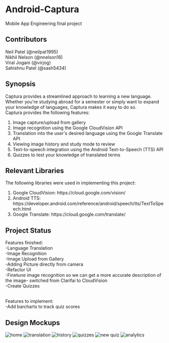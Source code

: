# Android-Captura
Mobile App Engineering final project<br>

## Contributors
Neil Patel (@neilpat1995) <br>
Nikhil Nelson (@nnelson16) <br>
Viral Jogani (@virjog) <br>
Sahishnu Patel (@sash5434) <br>

## Synopsis
Captura provides a streamlined approach to learning a new language. Whether you're studying abroad for a semester or simply want to expand your knowledge of languages, Captura makes it easy to do so. <br>
Captura provides the following features: <br>
<ol>
<li>Image capture/upload from gallery </li>
<li>Image recognition using the Google CloudVision API </li>
<li>Translation into the user's desired language using the Google Translate API </li>
<li>Viewing image history and study mode to review </li>
<li>Text-to-speech integration using the Android Text-to-Speech (TTS) API</li>
<li>Quizzes to test your knowledge of translated terms</li>
</ol>

## Relevant Libraries
The following libraries were used in implementing this project: <br>
<ol>
<li>Google CloudVision: https://cloud.google.com/vision/ </li>
<li>Android TTS: https://developer.android.com/reference/android/speech/tts/TextToSpeech.html </li>
<li>Google Translate: https://cloud.google.com/translate/ </li>
</ol>

## Project Status
Features finished:<br>
-Language Translation<br>
-Image Recognition<br>
-Image Upload from Gallery<br>
-Adding Picture directly from camera<br>
-Refactor UI<br>
-Finetune image recognition so we can get a more accurate description of the image- switched from Clarifai to CloudVision<br>
-Create Quizzes<br><br>

Features to implement:<br>
-Add barcharts to track quiz scores<br>

## Design Mockups
![home](http://imgur.com/O8017ee.png)
![translation](http://imgur.com/nMliEqt.png)
![history](http://imgur.com/rPHD6ms.png)
![quizzes](http://imgur.com/zkpBaiv.png)
![new quiz](http://imgur.com/vij2o5F.png)
![analytics](http://imgur.com/jTqkc3v.png)
